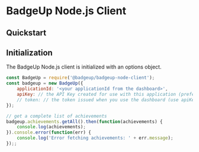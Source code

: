 # BadgeUp Node.js Client

## Quickstart

## Initialization
The BadgeUp Node.js client is initialized with an options object.
```js
const BadgeUp = require('@badgeup/badgeup-node-client');
const badgeup = new BadgeUp({
    applicationId: '<your applicationId from the dashboard>',
    apiKey: // the API Key created for use with this application (preferred)
    // token: // the token issued when you use the dashboard (use apiKey if possible)
});

// get a complete list of achievements
badgeup.achievements.getAll().then(function(achievements) {
    console.log(achievements);
}).console.error(function(err) {
    console.log('Error fetching achievements: ' + err.message);
});;
```
